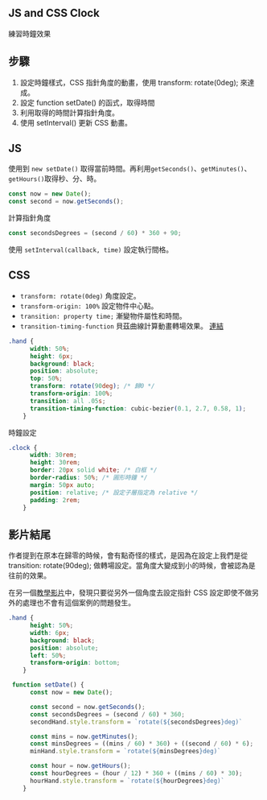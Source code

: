 ## JS and CSS Clock
練習時鐘效果

## 步驟
1. 設定時鐘樣式，CSS 指針角度的動畫，使用 transform: rotate(0deg); 來達成。
2. 設定 function setDate() 的函式，取得時間
3. 利用取得的時間計算指針角度。
4. 使用 setInterval() 更新 CSS 動畫。

## JS
使用到 `new setDate()` 取得當前時間。再利用`getSeconds()`、`getMinutes()`、`getHours()`取得秒、分、時。
```js
const now = new Date();
const second = now.getSeconds();
```
計算指針角度
```js
const secondsDegrees = (second / 60) * 360 + 90;
```
使用 `setInterval(callback, time)` 設定執行間格。

## CSS
* `transform: rotate(0deg)` 角度設定。 
* `transform-origin: 100%` 設定物件中心點。
* `transition: property time;` 漸變物件屬性和時間。
* `transition-timing-function` 貝茲曲線計算動畫轉場效果。
[連結](https://developer.mozilla.org/en-US/docs/Web/CSS/transition)

```css
.hand {
      width: 50%;
      height: 6px;
      background: black;
      position: absolute;
      top: 50%;
      transform: rotate(90deg); /* 歸0 */
      transform-origin: 100%;
      transition: all .05s;
      transition-timing-function: cubic-bezier(0.1, 2.7, 0.58, 1);
    }
```

時鐘設定
```css
.clock {
      width: 30rem;
      height: 30rem;
      border: 20px solid white; /* 白框 */
      border-radius: 50%; /* 圓形時鐘 */
      margin: 50px auto; 
      position: relative; /* 設定子層指定為 relative */
      padding: 2rem;
    }
```

## 影片結尾
作者提到在原本在歸零的時候，會有點奇怪的樣式，是因為在設定上我們是從 transition: rotate(90deg); 做轉場設定。當角度大變成到小的時候，會被認為是往前的效果。

在另一個[教學影片](https://www.youtube.com/watch?v=Ki0XXrlKlHY)中，發現只要從另外一個角度去設定指針 CSS 設定即使不做另外的處理也不會有這個案例的問題發生。

```css
.hand {
      height: 50%;
      width: 6px;
      background: black;
      position: absolute;
      left: 50%;
      transform-origin: bottom;
    }
```
```js
 function setDate() {
      const now = new Date();

      const second = now.getSeconds();
      const secondsDegrees = (second / 60) * 360;
      secondHand.style.transform = `rotate(${secondsDegrees}deg)`

      const mins = now.getMinutes();
      const minsDegrees = ((mins / 60) * 360) + ((second / 60) * 6);
      minHand.style.transform = `rotate(${minsDegrees}deg)`

      const hour = now.getHours();
      const hourDegrees = (hour / 12) * 360 + ((mins / 60) * 30);
      hourHand.style.transform = `rotate(${hourDegrees}deg)`
    }
```